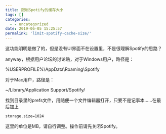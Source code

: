 ```yaml
---
title: 限制Spotify的缓存大小
tags: []
categories:
  - - uncategorized
date: 2019-06-05 15:25:57
permalink: 'limit-spotify-cache-size/'
---
```


这功能明明是做了的，但是没有UI界面不在设置里，不是很理解Spotify的思路？

anyway，根据用户论坛的讨论贴，对于Windows用户，路径是：

 %USERPROFILE%\\AppData\\Roaming\\Spotify 

对于Mac用户，路径是：

 ~/Library/Application Support/Spotify/

找到目录里的prefs文件，用随便一个文件编辑器打开，只要不是记事本......在最后加上

```
storage.size=1024
```

这里的单位是MB，请自行调整。操作前请先关闭Spotify。
